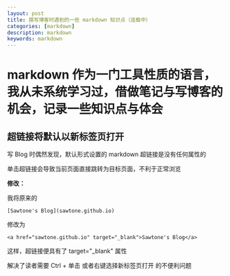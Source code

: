 ```yaml
---
layout: post
title: 撰写博客时遇到的一些 markdown 知识点（连载中）
categories: [markdown]
description: markdown
keywords: markdown
---
```


# markdown 作为一门工具性质的语言，我从未系统学习过，借做笔记与写博客的机会，记录一些知识点与体会

## 超链接将默认以新标签页打开

写 Blog 时偶然发现，默认形式设置的 markdown 超链接是没有任何属性的

单击超链接会导致当前页面直接跳转为目标页面，不利于正常浏览

**修改：**

我将原来的

```
[Sawtone's Blog](sawtone.github.io) 
```

修改为 

```
<a href="sawtone.github.io" target="_blank">Sawtone's Blog</a>
```

这样，超链接便具有了 target="_blank" 属性

解决了读者需要 Ctrl + 单击 或者右键选择新标签页打开 的不便利问题
